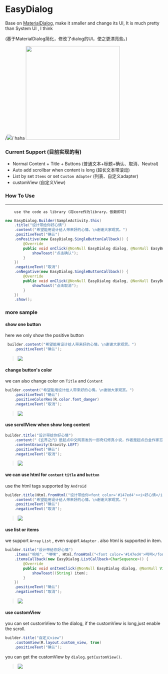 # EasyDialog

Base on [MaterialDialog](https://github.com/afollestad/material-dialogs), make it smaller and change its UI, It is much pretty than System UI , I think

(基于MaterialDialog简化，修改了dialog的UI，使之更漂亮些。)

/*![](imgs/dialog_normal.png)*/
haha
<img src="imgs/dialog_normal.png" style="width: 300px;max-width:300px;" />

### Current Support (目前实现的有) 

+ Normal Content + Title + Buttons (普通文本+标题+确认、取消、Neutral)
+ Auto add scrollbar when content is long (超长文本带滚动)
+ List by set `Items` or set `Custom Adapter` (列表、自定义adapter)
+ customView (自定义View)

### How To Use
------

```
	use the code as library (将core作为library，依赖即可)
```

```java
new EasyDialog.Builder(SampleActivity.this)
	.title("设计带给你好心情")
    .content("希望能用设计给人带来好的心情。\n谢谢大家观赏。")
    .positiveText("确认")
    .onPositive(new EasyDialog.SingleButtonCallback() {
        @Override
        public void onClick(@NonNull EasyDialog dialog, @NonNull EasyButton.EasyButtonType which) {
            showToast("点击确认");
        }
    })
    .negativeText("取消")
    .onNegative(new EasyDialog.SingleButtonCallback() {
        @Override
        public void onClick(@NonNull EasyDialog dialog, @NonNull EasyButton.EasyButtonType which) {
            showToast("点击取消");
        }
    })
    .show();

```

### more sample

#### show one button

here we only show the positive button

```java
 builder.content("希望能用设计给人带来好的心情。\n谢谢大家观赏。")
	.positiveText("确认");
```

> ![](imgs/one_buttom.png)


#### change button's color

we can also change color on `Title` and `Content` 

```java
builder.content("希望能用设计给人带来好的心情。\n谢谢大家观赏。")
    .positiveText("确认")
    .positiveColorRes(R.color.font_danger)
    .negativeText("取消");
```

> ![](imgs/change_color.png)

#### use scrollView when show long content

```java
builder.title("设计带给你好心情")
    .content("《玄界之门》是起点中文网首发的一部奇幻修真小说，作者是起点白金作家忘语。\n石牧：本书男主，东洲大陆齐国越州人氏，从小生活在渔村，皮肤微微黑红，浓眉大眼。为人意志坚定，有情有义，处事从容、不卑不亢，刚强不屈。受异血附体身体产生异变\n天阴姹女：万珑山天阴宗女弟子，相救石牧被其表白，允诺他三十岁前进阶先天武者便告之本名[2] \n香珠：天蚌灵女，天生的水行术士。将异血污秽了伴生灵珠赠予救命恩人石牧，海族圣女，在勇士之门见到石牧，成为灵阶术士，在勇士之门又被石牧救了一次。\n钟秀：钟家之后受钟明所托遗孤，额头上有块青色胎记破坏了俏丽的容颜，曾经和石牧一起被金家和吴家联手追杀，三品凤音血脉，现被带往妙音宗，胎记消失，地位很高，打算进入碧波池突破先天瓶颈。[3] \n烟罗：石牧灵宠，死灵界面骷髅，能说话，实力已经进阶先天。\n珂儿：妙音宗的木属性术士学徒，天赋很高，善长木属性治愈类的术法，与石牧的关系不错。\n金小钗：炎国黑魔门地阶大长老弟子。化名韩湘绣潜伏在黑魔门劫持玄武宗的新弟子中，认识了石牧，后用黑魔蛇偷袭玄武宗风行星阶术士余千机。蛮族入侵因天阴姹女的缘故将石牧调到联盟的一处制符据点“鼠巢”，称大长老为祖爷爷，作为领头人准备带领石牧等四人参加两月之后的魔阳大典。\n")
    .contentGravity(Gravity.LEFT)
    .positiveText("确认")
    .negativeText("取消");
```

> ![](imgs/long_with_scroll.png)


#### we can use html for `content` `title` and `button`

use the html tags supported by `Android`

```java
builder.title(Html.fromHtml("设计带给你<font color='#147ed4'><i>好心情</i></font>"))
    .content("希望能用设计给人带来好的心情。\n谢谢大家观赏。")
    .positiveText("确认")
    .negativeText("取消");
```

> ![](imgs/html_support.png)

#### use list or items

we support `Array` `List` , even supprt `Adapter` . also html is supported in item.

```java
builder.title("设计带给你好心情")
    .items("哈哈", "嘿嘿", Html.fromHtml("<font color='#147ed4'>呵呵</font>"))
    .itemsCallback(new EasyDialog.ListCallback<CharSequence>() {
        @Override
        public void onItemClick(@NonNull EasyDialog dialog, @NonNull View view, @NonNull int position, @NonNull CharSequence item) {
            showToast((String) item);
        }
    })
    .positiveText("确认")
    .negativeText("取消");
```

> ![](imgs/list_support.png)

#### use customView

you can set customView to the dialog, if the customView is long,just enable the scroll.

```java
builder.title("自定义view")
    .customView(R.layout.custom_view, true)
    .positiveText("确认");
```

you can get the customView by `dialog.getCustomView()`.

> ![](imgs/custom_view.png)
